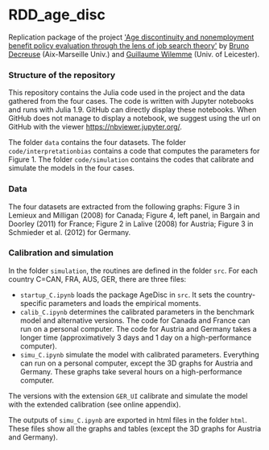 # RDD_age_disc
Replication package of the project
['Age discontinuity and nonemployment benefit policy evaluation through the lens of job search theory'](http://doi.org/10.1111/iere.12726)
by [Bruno Decreuse](https://sites.google.com/site/brunodecreuseecon/) (Aix-Marseille Univ.) and [Guillaume Wilemme](https://gwilemme.github.io/) (Univ. of Leicester).

### Structure of the repository
This repository contains the Julia code used in the project and the data gathered from the four cases. The code is written with Jupyter notebooks and runs with Julia 1.9. GitHub can directly display these notebooks. When GitHub does not manage to display a notebook, we suggest using the url on GitHub with the viewer https://nbviewer.jupyter.org/.

The folder `data` contains the four datasets.
The folder `code/interpretationbias` contains a code that computes the parameters for Figure 1.
The folder `code/simulation` contains the codes that calibrate and simulate the models in the four cases.

### Data
The four datasets are extracted from the following graphs: Figure 3 in Lemieux and Milligan (2008) for Canada; Figure 4, left panel, in Bargain and Doorley (2011) for France; Figure 2 in Lalive (2008) for Austria; Figure 3 in Schmieder et al. (2012) for Germany.

### Calibration and simulation
In the folder `simulation`, the routines are defined in the folder `src`.
For each country C=CAN, FRA, AUS, GER, there are three files:
- `startup_C.ipynb` loads the package AgeDisc in `src`. It sets the country-specific parameters and loads the empirical moments.
- `calib_C.ipynb` determines the calibrated parameters in the benchmark model and alternative versions. 
The code for Canada and France can run on a personal computer.
The code for Austria and Germany takes a longer time (approximatively 3 days and 1 day on a high-performance computer).
- `simu_C.ipynb` simulate the model with calibrated parameters. 
Everything can run on a personal computer, except the 3D graphs for Austria and Germany. These graphs take several hours on a high-performance computer.

The versions with the extension `GER_UI` calibrate and simulate the model with the extended calibration (see online appendix).

The outputs of `simu_C.ipynb` are exported in html files in the folder `html`. These files show all the graphs and tables (except the 3D graphs for Austria and Germany). 


